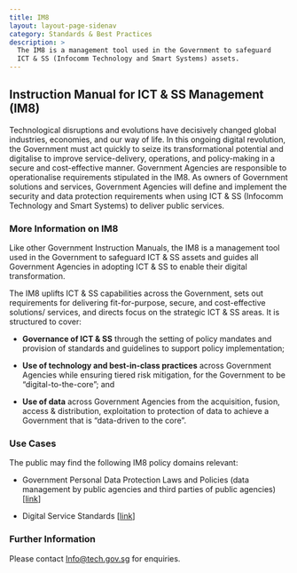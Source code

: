 ```yaml
---
title: IM8
layout: layout-page-sidenav
category: Standards & Best Practices
description: >
  The IM8 is a management tool used in the Government to safeguard 
  ICT & SS (Infocomm Technology and Smart Systems) assets.
---
```


## Instruction Manual for ICT & SS Management (IM8)

Technological disruptions and evolutions have decisively changed global industries, economies, and our way of life. In this ongoing digital revolution, the Government must act quickly to seize its transformational potential and digitalise to improve service-delivery, operations, and policy-making in a secure and cost-effective manner. Government Agencies are responsible to operationalise requirements stipulated in the IM8. As owners of Government solutions and services, Government Agencies will define and implement the security and data protection requirements when using ICT & SS (Infocomm Technology and Smart Systems) to deliver public services.

### More Information on IM8

Like other Government Instruction Manuals, the IM8 is a management tool used in the Government to safeguard ICT & SS assets and guides all Government Agencies in adopting ICT & SS to enable their digital transformation.

The IM8 uplifts ICT & SS capabilities across the Government, sets out requirements for delivering fit-for-purpose, secure, and cost-effective solutions/ services, and directs focus on the strategic ICT & SS areas. It is structured to cover:

- **Governance of ICT & SS** through the setting of policy mandates and provision of standards and guidelines to support policy implementation;

- **Use of technology and best-in-class practices** across Government Agencies while ensuring tiered risk mitigation, for the Government to be “digital-to-the-core”; and

- **Use of data** across Government Agencies from the acquisition, fusion, access & distribution, exploitation to protection of data to achieve a Government that is “data-driven to the core”.

### Use Cases

The public may find the following IM8 policy domains relevant:

- Government Personal Data Protection Laws and Policies (data management by public agencies and third parties of public agencies) \[[link](https://www.smartnation.gov.sg/why-Smart-Nation/secure-smart-nation/personal-data-protection)\]

- Digital Service Standards \[[link](https://www.tech.gov.sg/digital-service-standards/)\]

### Further Information

Please contact [Info@tech.gov.sg](mailto:Info@tech.gov.sg) for enquiries.
